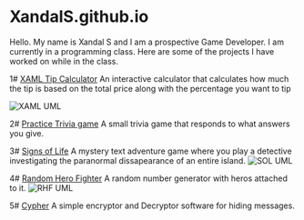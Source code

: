 # XandalS.github.io

Hello. My name is Xandal S and I am a prospective Game Developer.
I am currently in a programming class. Here are some of the projects I have worked on while in the class.

1# [XAML Tip Calculator](https://github.com/XandalS/XAML-Tip-Calculator-Practice) An interactive calculator that calculates how much the tip is based on the total price along with the percentage you want to tip 

![XAML UML](https://user-images.githubusercontent.com/93745805/141206065-81d17d90-3895-4391-94d2-72d5c318074d.png)


2# [Practice Trivia game](https://github.com/XandalS/Triva-Game-Practice) A small trivia game that responds to what answers you give.

3# [Signs of Life](https://github.com/XandalS/Midterm-Signs-of-Life) A mystery text adventure game where you play a detective investigating the paranormal dissapearance of an entire island.
![SOL UML](https://user-images.githubusercontent.com/93745805/141203844-f0294f53-ed36-4e14-9546-a46f96692575.png)


4# [Random Hero Fighter](https://github.com/XandalS/Random-Hero-Fighter) A random number generator with heros attached to it.
![RHF UML](https://user-images.githubusercontent.com/93745805/141203772-fd28ffe3-1779-47f1-966c-375b4af5d7f1.png)

5# [Cypher](https://github.com/XandalS/Cypher) A simple encryptor and Decryptor software for hiding messages.
